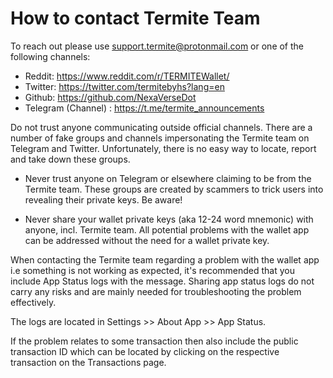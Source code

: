# How to contact Termite Team

To reach out please use support.termite@protonmail.com or one of the following channels:

- Reddit: https://www.reddit.com/r/TERMITEWallet/
- Twitter: https://twitter.com/termitebyhs?lang=en
- Github: https://github.com/NexaVerseDot
- Telegram (Channel) : https://t.me/termite_announcements

Do not trust anyone communicating outside official channels. There are a number of fake groups and channels impersonating the Termite team on Telegram and Twitter. Unfortunately, there is no easy way to locate, report and take down these groups.

- Never trust anyone on Telegram or elsewhere claiming to be from the Termite team. These groups are created by scammers to trick users into revealing their private keys. Be aware!

- Never share your wallet private keys (aka 12-24 word mnemonic) with anyone, incl. Termite team. All potential problems with the wallet app can be addressed without the need for a wallet private key.

When contacting the Termite team regarding a problem with the wallet app i.e something is not working as expected, it's recommended that you include App Status logs with the message. Sharing app status logs do not carry any risks and are mainly needed for troubleshooting the problem effectively.

The logs are located in Settings >> About App >> App Status.

If the problem relates to some transaction then also include the public transaction ID which can be located by clicking on the respective transaction on the Transactions page.
